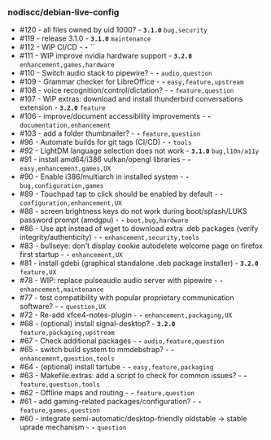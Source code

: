 <!-- This file is automatically generated by "make update_todo" -->

### nodiscc/debian-live-config

- #120 - all files owned by uid 1000? - **`3.1.0`** `bug,security`
- #119 - release 3.1.0 - **`3.1.0`** `maintenance`
- #112 - WIP CI/CD - **`-`** ``
- #111 - WIP improve nvidia hardware support - **`3.2.0`** `enhancement,games,hardware`
- #110 - Switch audio stack to pipewire? - **`-`** `audio,question`
- #109 - Grammar checker for LibreOffice - **`-`** `easy,feature,upstream`
- #108 - voice recognition/control/dictation? - **`-`** `feature,question`
- #107 - WIP extras: download and install thunderbird conversations extension - **`3.2.0`** `feature`
- #106 - improve/document accessibility improvements - **`-`** `documentation,enhancement`
- #103 - add a folder thumbnailer? - **`-`** `feature,question`
- #96 - Automate builds for git tags (CI/CD) - **`-`** `tools`
- #92 - LightDM language selection does not work - **`3.1.0`** `bug,l10n/a11y`
- #91 - install amd64/i386 vulkan/opengl libraries - **`-`** `easy,enhancement,games,UX`
- #90 - Enable i386/multiarch in installed system - **`-`** `bug,configuration,games`
- #89 - Touchpad tap to click should be enabled by default - **`-`** `configuration,enhancement,UX`
- #88 - screen brightness keys do not work during boot/splash/LUKS password prompt (amdgpu) - **`-`** `boot,bug,hardware`
- #86 - Use apt instead of wget to download extra .deb packages (verify integrity/authenticity) - **`-`** `enhancement,security,tools`
- #83 - bullseye: don't display cookie autodelete welcome page on firefox first startup - **`-`** `enhancement,UX`
- #81 - install gdebi (graphical standalone .deb package installer) - **`3.2.0`** `feature,UX`
- #78 - WIP: replace pulseaudio audio server with pipewire - **`-`** `enhancement,maintenance`
- #77 - test compatibility with popular proprietary communication software? - **`-`** `question,UX`
- #72 - Re-add xfce4-notes-plugin - **`-`** `enhancement,packaging,UX`
- #68 - (optional) install signal-desktop? - **`3.2.0`** `feature,packaging,upstream`
- #67 - Check additional packages - **`-`** `audio,feature,question`
- #65 - switch build system to mmdebstrap? - **`-`** `enhancement,question,tools`
- #64 - (optional) install tartube - **`-`** `easy,feature,packaging`
- #63 - Makefile.extras: add a script to check for common issues? - **`-`** `feature,question,tools`
- #62 - Offline maps and routing - **`-`** `feature,question`
- #61 - add gaming-related packages/configuration? - **`-`** `feature,games,question`
- #60 - integrate semi-automatic/desktop-friendly oldstable -> stable uprade mechanism - **`-`** `question`
